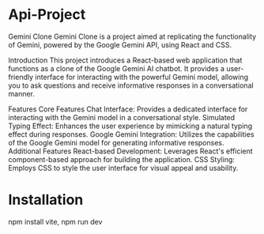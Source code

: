 # Api-Project

Gemini Clone
Gemini Clone is a project aimed at replicating the functionality of Gemini, powered by the Google Gemini API, using React and CSS.

Introduction
This project introduces a React-based web application that functions as a clone of the Google Gemini AI chatbot. It provides a user-friendly interface for interacting with the powerful Gemini model, allowing you to ask questions and receive informative responses in a conversational manner.

Features
Core Features
Chat Interface: Provides a dedicated interface for interacting with the Gemini model in a conversational style.
Simulated Typing Effect: Enhances the user experience by mimicking a natural typing effect during responses.
Google Gemini Integration: Utilizes the capabilities of the Google Gemini model for generating informative responses.
Additional Features
React-based Development: Leverages React's efficient component-based approach for building the application.
CSS Styling: Employs CSS to style the user interface for visual appeal and usability.

# Installation
npm install vite,
npm run dev
